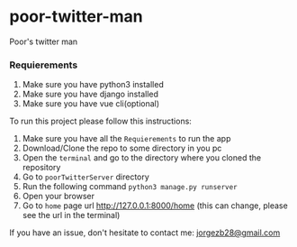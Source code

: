 # poor-twitter-man
Poor's twitter man

### Requierements
1. Make sure you have python3 installed
2. Make sure you have django installed
3. Make sure you have vue cli(optional)

To run this project please follow this instructions:
1. Make sure you have all the `Requierements` to run the app
2. Download/Clone the repo to some directory in you pc
3. Open the `terminal` and go to the directory where you cloned the repository
4. Go to `poorTwitterServer` directory
5. Run the following command `python3 manage.py runserver`
6. Open your browser 
7. Go to `home` page url http://127.0.0.1:8000/home (this can change, please see the url in the terminal)

If you have an issue, don't hesitate to contact me: jorgezb28@gmail.com
